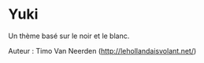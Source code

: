 Yuki
====

Un thème basé sur le noir et le blanc.

Auteur : Timo Van Neerden (http://lehollandaisvolant.net/)
